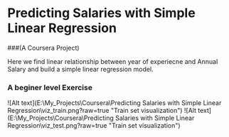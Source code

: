 # Predicting Salaries with Simple Linear Regression
###(A Coursera Project)

Here we find linear relationship between year of experiecne and Annual Salary and build a simple linear regression model.

### **A beginer level Exercise**

![Alt text](E:\My_Projects\Coursera\Predicting Salaries with Simple Linear Regression\viz_train.png?raw=true "Train set visualization")
![Alt text](E:\My_Projects\Coursera\Predicting Salaries with Simple Linear Regression\viz_test.png?raw=true "Train set visualization")
